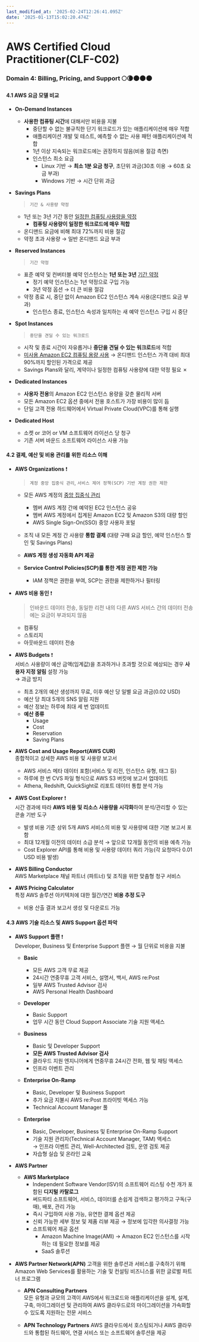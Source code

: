 ```yaml
---
last_modified_at: '2025-02-24T12:26:41.095Z'
date: '2025-01-13T15:02:20.474Z'
---
```

# AWS Certified Cloud Practitioner(CLF-C02) 
### Domain 4: Billing, Pricing, and Support 🌕🌘🌑🌑🌑
#### 4.1 AWS 요금 모델 비교
- **On-Demand Instances** 
    - **사용한 컴퓨팅 시간**에 대해서만 비용을 지불
        - 중단할 수 없는 불규칙한 단기 워크로드가 있는 애플리케이션에 매우 적합
        - 애플리케이션 개발 및 테스트, 예측할 수 없는 사용 패턴 애플리케이션에 적합
        - 1년 이상 지속되는 워크로드에는 권장하지 않음(비용 절감 측면)
        - 인스턴스 최소 요금
            - Linux 기반 → **최소 1분 요금 청구**, 초단위 과금(30초 이용 → 60초 요금 부과)
            - Windows 기반 → 시간 단위 과금 

- **Savings Plans** 
    > `기간 & 사용량 약정`

    - 1년 또는 3년 기간 동안 <u>일정한 컴퓨팅 사용량을 약정</u>
        - **컴퓨팅 사용량이 일정한 워크로드에 매우 적합**
    - 온디맨드 요금에 비해 최대 72%까지 비용 절감
    - 약정 초과 사용량 → 일반 온디맨드 요금 부과

- **Reserved Instances** 
    > `기간 약정`  

    - 표준 예약 및 컨버터블 예약 인스턴스는 **1년 또는 3년** <u>기간 약정</u>
        - 정기 예약 인스턴스는 1년 약정으로 구입 가능
        - 3년 약정 옵션 → 더 큰 비용 절감
    - 약정 종료 시, 중단 없이 Amazon EC2 인스턴스 계속 사용(온디맨드 요금 부과)
        - 인스턴스 종료, 인스턴스 속성과 일치하는 새 예약 인스턴스 구입 시 중단

- **Spot Instances**
    > `중단을 견딜 수 있는 워크로드`

    - 시작 및 종료 시간이 자유롭거나 **중단을 견딜 수 있는 워크로드**에 적합
    - <u>미사용 Amazon EC2 컴퓨팅 용량 사용</u> → 온디맨드 인스턴스 가격 대비 최대 90%까지 할인된 가격으로 제공
    - Savings Plans와 달리, 계약이나 일정한 컴퓨팅 사용량에 대한 약정 필요 ✗

- **Dedicated Instances**
    - **사용자 전용**의 Amazon EC2 인스턴스 용량을 갖춘 물리적 서버
    - 모든 Amazon EC2 옵션 중에서 전용 호스트가 가장 비용이 많이 듬
    - 단일 고객 전용 하드웨어에서 Virtual Private Cloud(VPC)를 통해 실행

- **Dedicated Host**
    - 소켓 or 코어 or VM 소프트웨어 라이선스 당 청구
    - 기존 서버 바운드 소프트웨어 라이선스 사용 가능

#### 4.2 결제, 예산 및 비용 관리를 위한 리소스 이해
- **AWS Organizations** ❗️  
    > `계정 중앙 집중식 관리`, `서비스 제어 정책(SCP) 기반 계정 권한 제한`
    
    - 모든 AWS 계정의 <u>중앙 집중식 관리</u> 
        - 멤버 AWS 계정 간에 예약된 EC2 인스턴스 공유 
        - 멤버 AWS 계정에서 집계된 Amazon EC2 및 Amazon S3의 대량 할인 
        - AWS Single Sign-On(SSO) 중앙 사용자 포털 

    - 조직 내 모든 계정 간 사용량 **통합 결제** (대량 구매 요금 할인, 예약 인스턴스 할인 및 Savings Plans)
    - **AWS 계정 생성 자동화 API 제공**
    - **Service Control Policies(SCP)를 통한 계정 권한 제한 가능**
        - IAM 정책은 권한을 부여, SCP는 권한을 제한하거나 필터링 

- **AWS 비용 동인** ❗️  
    > 인바운드 데이터 전송, 동일한 리전 내의 다른 AWS 서비스 간의 데이터 전송에는 요금이 부과되지 않음  

    - 컴퓨팅
    - 스토리지 
    - 아웃바운드 데이터 전송

- **AWS Budgets** ❗️  
    서비스 사용량이 예산 금액(임계값)을 초과하거나 초과할 것으로 예상되는 경우 **사용자 지정 알림** 설정 가능  
    → 과금 방지 

    - 최초 2개의 예산 생성까지 무료, 이후 예산 당 일별 요금 과금(0.02 USD)
    - 예산 당 최대 5개의 SNS 알림 지원 
    - 예산 정보는 하루에 최대 세 번 업데이트
    - **예산 종류** 
        - Usage
        - Cost
        - Reservation
        - Saving Plans

- **AWS Cost and Usage Report(AWS CUR)**  
    종합적이고 상세한 AWS 비용 및 사용량 보고서
    
    - AWS 서비스 메타 데이터 포함(서비스 및 리전, 인스턴스 유형, 태그 등)
    - 하루에 한 번 CVS 파일 형식으로 AWS S3 버킷에 보고서 업데이트 
    - Athena, Redshift, QuickSight로 리포트 데이터 통합 분석 가능 

- **AWS Cost Explorer** ❗️  
    시간 경과에 따라 **AWS 비용 및 리소스 사용량을 시각화**하여 분석/관리할 수 있는 콘솔 기반 도구

    - 발생 비용 기준 상위 5개 AWS 서비스의 비용 및 사용량에 대한 기본 보고서 포함
    - 최대 12개월 이전의 데이터 소급 분석 → 앞으로 12개월 동안의 비용 예측 가능 
    - Cost Explorer API를 통해 비용 및 사용량 데이터 쿼리 가능(각 요청마다 0.01 USD 비용 발생)

- **AWS Billing Conductor**  
    AWS Marketplace 채널 파트너 (파트너) 및 조직을 위한 맞춤형 청구 서비스

- **AWS Pricing Calculator**  
    특정 AWS 솔루션 아키텍처에 대한 월간/연간 **비용 추정 도구**  
    - 비용 산출 결과 보고서 생성 및 다운로드 가능 

#### 4.3 AWS 기술 리소스 및 AWS Support 옵션 파악
- **AWS Support 플랜** ❗️    
    Developer, Business 및 Enterprise Support 플랜 → 월 단위로 비용을 지불  

    - **Basic** 
        - 모든 AWS 고객 무료 제공
        - 24시간 연중무휴 고객 서비스, 설명서, 백서, AWS re:Post
        - 일부 AWS Trusted Advisor 검사
        - AWS Personal Health Dashboard

    - **Developer**
        - Basic Support
        - 업무 시간 동안 Cloud Support Associate 기술 지원 액세스 

    - **Business**
        - Basic 및 Developer Support
        - **모든 AWS Trusted Advisor 검사**
        - 클라우드 지원 엔지니어에게 연중무휴 24시간 전화, 웹 및 채팅 액세스
        - 인프라 이벤트 관리

    - **Enterprise On-Ramp**
        - Basic, Developer 및 Business Support
        - 추가 요금 지불시 AWS re:Post 프라이빗 액세스 가능 
        - Technical Account Manager 풀  
        
    - **Enterprise**
        - Basic, Developer, Business 및 Enterprise On-Ramp Support
        - 기술 지원 관리자(Technical Account Manager, TAM) 액세스  
            → 인프라 이벤트 관리, Well-Architected 검토, 운영 검토 제공 
        - 자습형 실습 및 온라인 교육 

- **AWS Partner**
    - **AWS Marketplace**      
        - Independent Software Vendor(ISV)의 소프트웨어 리스팅 수천 개가 포함된 **디지털 카탈로그**  
        - 써드파티 소프트웨어, 서비스, 데이터를 손쉽게 검색하고 평가하고 구독(구매), 배포, 관리 가능 
        - 즉시 구입하여 사용 가능, 유연한 결제 옵션 제공
        - 신뢰 가능한 세부 정보 및 제품 리뷰 제공 → 정보에 입각한 의사결정 가능 
        - 소프트웨어 제공 옵션 
            - Amazon Machine Image(AMI) → Amazon EC2 인스턴스를 시작하는 데 필요한 정보를 제공
            - SaaS 솔루션

- **AWS Partner Network(APN)**
    고객을 위한 솔루션과 서비스를 구축하기 위해 Amazon Web Services를 활용하는 기술 및 컨설팅 비즈니스를 위한 글로벌 파트너 프로그램

    - **APN Consulting Partners**  
        모든 유형과 규모의 고객이 AWS에서 워크로드와 애플리케이션을 설계, 설계, 구축, 마이그레이션 및 관리하여 AWS 클라우드로의 마이그레이션을 가속화할 수 있도록 지원하는 전문 서비스
        
    - **APN Technology Partners**
        AWS 클라우드에서 호스팅되거나 AWS 클라우드와 통합된 하드웨어, 연결 서비스 또는 소프트웨어 솔루션을 제공
